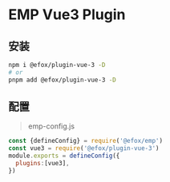 # EMP Vue3 Plugin
## 安装
```sh
npm i @efox/plugin-vue-3 -D
# or
pnpm add @efox/plugin-vue-3 -D
```

## 配置
> emp-config.js
```js
const {defineConfig} = require('@efox/emp')
const vue3 = require('@efox/plugin-vue-3')
module.exports = defineConfig({
  plugins:[vue3],
})

```
